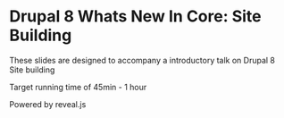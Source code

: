 # Drupal 8 Whats New In Core: Site Building

These slides are designed to accompany a introductory talk on Drupal 8 Site building

Target running time of 45min - 1 hour

Powered by reveal.js

